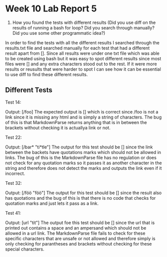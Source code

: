 # Week 10 Lab Report 5

  1. How you found the tests with different results (Did you use diff on the results of running a bash for loop? Did you search through manually? Did you use some other programmatic idea?)

In order to find the tests with all the different results I searched through the results.txt file and searched manually for each test that had a different result apart from []. Since all results were under one txt file which was able to be created using bash but it was easy to spot different results since most files were [] and any extra characters stood out to the rest. If it were more results or reusults that were harder to spot I can see how it can be essential to use diff to find these different results.

## Different Tests

Test 14:

  Output: [/foo]
  The expected output is [] which is correct since /foo is not a link since it is missing any html and is simply a string of characters. The bug of this is that       MarkdownParse returns anything that is in between the brackets without checking it is actuallya link or not.
  
Test 22:

  Output: [/bar\* "ti\*tle"]
  The output for this test should be [] since the link between the backets have quotations marks which should not be allowed in links. The bug of this is the         MarkdownParse file has no regulation or does not check for any quotation marks so it passes it as another character in the string and therefore does not detect     the marks and outputs the link even if it incorrect.
  
Test 32:

  Output: [/f&ouml;&ouml; "f&ouml;&ouml;"]
  The output for this test should be [] since the result also has quotations and the bug of this is that there is no code that checks for quotation marks and just     lets it pass as a link.
  
Test 41:

  Output: [url &quot;tit&quot;]
  The output foe this test should be [] since the url that is printed out contains a space and an ampersand which should not be allowed in a url link. The             MarkdownParse file fails to check for these specific characters that are unsafe or not allowed and therefore simply is only checking for parantheses and brackets   without checking for these special characters.

